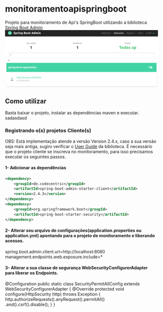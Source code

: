 # monitoramentoapispringboot
Projeto para monitoramento de Api's SpringBoot utilizando a biblioteca [Spring Boot Admin](https://github.com/codecentric/spring-boot-admin "Spring Boot Admin")
![Dashboard](/images/1-sba.png?raw=true "Dashboard")

## Como utilizar
Basta baixar o projeto, instalar as dependências maven e executar.
sadasdasd

### Registrando o(s) projetos Cliente(s)
OBS: Está implementação atende a versão Version 2.4.x, caso a sua versão seja mais antiga, sugiro verificar o [User Guide](https://github.com/codecentric/spring-boot-admin) da biblioteca.
É necessário que o projeto cliente se inscreva no monitoramento, para isso precisamos executar os seguintes passos.
#### 1- Adicionar as dependências
```xml
<dependency>
    <groupId>de.codecentric</groupId>
    <artifactId>spring-boot-admin-starter-client</artifactId>
    <version>2.4.3</version>
</dependency>
<dependency>
    <groupId>org.springframework.boot</groupId>
    <artifactId>spring-boot-starter-security</artifactId>
</dependency>
```
#### 2- Alterar seu arquivo de configurações(application.properties ou application.yml) apontando para o projeto de monitoramento e liberando acessos.
spring.boot.admin.client.url=http://localhost:8080  
management.endpoints.web.exposure.include=*

#### 3- Alterar a sua classe de segurança WebSecurityConfigurerAdapter para liberar os Endpoints.
@Configuration
public static class SecurityPermitAllConfig extends WebSecurityConfigurerAdapter {
    @Override
    protected void configure(HttpSecurity http) throws Exception {
        http.authorizeRequests().anyRequest().permitAll()  
            .and().csrf().disable();
    }
}
